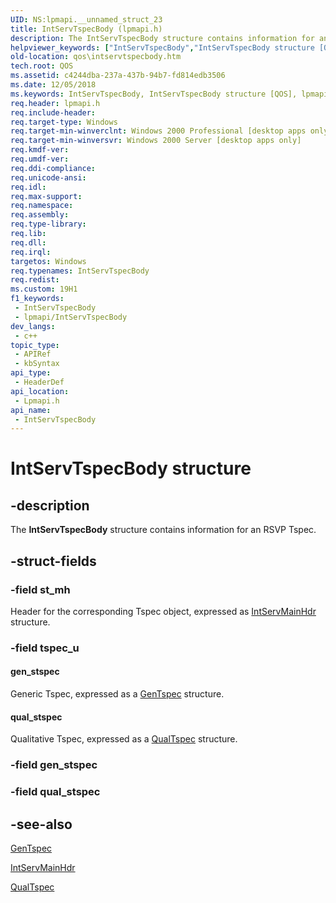 ```yaml
---
UID: NS:lpmapi.__unnamed_struct_23
title: IntServTspecBody (lpmapi.h)
description: The IntServTspecBody structure contains information for an RSVP Tspec.
helpviewer_keywords: ["IntServTspecBody","IntServTspecBody structure [QOS]","lpmapi/IntServTspecBody","qos.intservtspecbody"]
old-location: qos\intservtspecbody.htm
tech.root: QOS
ms.assetid: c4244dba-237a-437b-94b7-fd814edb3506
ms.date: 12/05/2018
ms.keywords: IntServTspecBody, IntServTspecBody structure [QOS], lpmapi/IntServTspecBody, qos.intservtspecbody
req.header: lpmapi.h
req.include-header: 
req.target-type: Windows
req.target-min-winverclnt: Windows 2000 Professional [desktop apps only]
req.target-min-winversvr: Windows 2000 Server [desktop apps only]
req.kmdf-ver: 
req.umdf-ver: 
req.ddi-compliance: 
req.unicode-ansi: 
req.idl: 
req.max-support: 
req.namespace: 
req.assembly: 
req.type-library: 
req.lib: 
req.dll: 
req.irql: 
targetos: Windows
req.typenames: IntServTspecBody
req.redist: 
ms.custom: 19H1
f1_keywords:
 - IntServTspecBody
 - lpmapi/IntServTspecBody
dev_langs:
 - c++
topic_type:
 - APIRef
 - kbSyntax
api_type:
 - HeaderDef
api_location:
 - Lpmapi.h
api_name:
 - IntServTspecBody
---
```


# IntServTspecBody structure


## -description

The 
<b>IntServTspecBody</b> structure contains information for an RSVP Tspec.

## -struct-fields

### -field st_mh

Header for the corresponding Tspec object, expressed as  <a href="https://docs.microsoft.com/previous-versions/windows/desktop/api/lpmapi/ns-lpmapi-intservmainhdr">IntServMainHdr</a> structure.

### -field tspec_u

#### gen_stspec

Generic Tspec, expressed as a <a href="https://docs.microsoft.com/previous-versions/windows/desktop/api/lpmapi/ns-lpmapi-gentspec">GenTspec</a> structure.



#### qual_stspec

Qualitative Tspec, expressed as a <a href="https://docs.microsoft.com/previous-versions/windows/desktop/api/lpmapi/ns-lpmapi-qualtspec">QualTspec</a> structure.

### -field gen_stspec

### -field qual_stspec

## -see-also

<a href="https://docs.microsoft.com/previous-versions/windows/desktop/api/lpmapi/ns-lpmapi-gentspec">GenTspec</a>



<a href="https://docs.microsoft.com/previous-versions/windows/desktop/api/lpmapi/ns-lpmapi-intservmainhdr">IntServMainHdr</a>



<a href="https://docs.microsoft.com/previous-versions/windows/desktop/api/lpmapi/ns-lpmapi-qualtspec">QualTspec</a>

